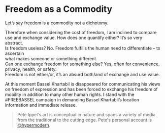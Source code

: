 
# Freedom as a Commodity

<p>Let’s say freedom is a commodity not a dichotomy.</p>

<p>Therefore when considering the cost of freedom, I am inclined to
compare use and exchange value. How does one quantify either? It’s so
very abstract.
<br>Is freedom useless? No. Freedom fulfills the human need to
differentiate – to ascertain
<br>what makes someone or something different.
<br>Can one exchange freedom for something else?  Yes, often for
convenience, privacy, health, or safety.
<br>Freedom is not either/or, it’s an absurd both/and of exchange and
use value.
<p>At this moment Bassel Khartabil is disappeared for communicating
his views on freedom of expression and has been forced to exchange his
freedom of mobility in addition to many other human rights. I stand
with the #FREEBASSEL campaign in demanding Bassel Khartabil’s location
information and immediate release.</p>


> Pete Ippel's art is conceptual in nature and spans a variety of media from the
traditional to the cutting edge. Pete's personal account is
[@hypermodern](https://twitter.com/hypermodern).


